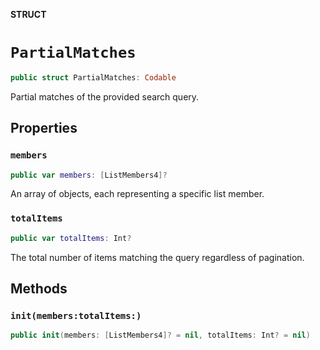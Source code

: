 **STRUCT**

# `PartialMatches`

```swift
public struct PartialMatches: Codable
```

Partial matches of the provided search query.

## Properties
### `members`

```swift
public var members: [ListMembers4]?
```

An array of objects, each representing a specific list member.

### `totalItems`

```swift
public var totalItems: Int?
```

The total number of items matching the query regardless of pagination.

## Methods
### `init(members:totalItems:)`

```swift
public init(members: [ListMembers4]? = nil, totalItems: Int? = nil)
```
